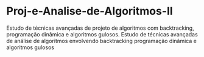 # Proj-e-Analise-de-Algoritmos-II

Estudo de técnicas avançadas de projeto de algoritmos com backtracking, programação dinâmica e
algoritmos gulosos. Estudo de técnicas avançadas de análise de algoritmos envolvendo backtracking
programação dinâmica e algoritmos gulosos
